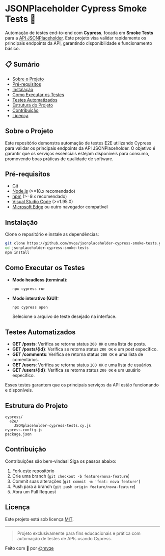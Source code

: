 # JSONPlaceholder Cypress Smoke Tests 🚀

Automação de testes end-to-end com **Cypress**, focada em **Smoke Tests** para a [API JSONPlaceholder](https://jsonplaceholder.typicode.com/). Este projeto visa validar rapidamente os principais endpoints da API, garantindo disponibilidade e funcionamento básico.

## 📋 Sumário

- [Sobre o Projeto](#sobre-o-projeto)
- [Pré-requisitos](#pré-requisitos)
- [Instalação](#instalação)
- [Como Executar os Testes](#como-executar-os-testes)
- [Testes Automatizados](#testes-automatizados)
- [Estrutura do Projeto](#estrutura-do-projeto)
- [Contribuição](#contribuição)
- [Licença](#licença)

## Sobre o Projeto

Este repositório demonstra automação de testes E2E utilizando Cypress para validar os principais endpoints da API JSONPlaceholder. O objetivo é garantir que os serviços essenciais estejam disponíveis para consumo, promovendo boas práticas de qualidade de software.

## Pré-requisitos

- [Git](https://git-scm.com/)
- [Node.js](https://nodejs.org/) (>=18.x recomendado)
- [npm](https://www.npmjs.com/) (>=9.x recomendado)
- [Visual Studio Code](https://code.visualstudio.com/) (>=1.95.0)
- [Microsoft Edge](https://www.microsoft.com/edge) ou outro navegador compatível

## Instalação

Clone o repositório e instale as dependências:

```sh
git clone https://github.com/mvqe/jsonplaceholder-cypress-smoke-tests.git
cd jsonplaceholder-cypress-smoke-tests
npm install
```

## Como Executar os Testes

- **Modo headless (terminal):**
  ```sh
  npx cypress run
  ```
- **Modo interativo (GUI):**
  ```sh
  npx cypress open
  ```
  Selecione o arquivo de teste desejado na interface.

## Testes Automatizados

- **GET /posts**: Verifica se retorna status `200 OK` e uma lista de posts.
- **GET /posts/{id}**: Verifica se retorna status `200 OK` e um post específico.
- **GET /comments**: Verifica se retorna status `200 OK` e uma lista de comentários.
- **GET /users**: Verifica se retorna status `200 OK` e uma lista de usuários.
- **GET /users/{id}**: Verifica se retorna status `200 OK` e um usuário específico.

Esses testes garantem que os principais serviços da API estão funcionando e disponíveis.

## Estrutura do Projeto

```
cypress/
  e2e/
    JSONplaceholder-cypress-tests.cy.js
cypress.config.js
package.json
```

## Contribuição

Contribuições são bem-vindas! Siga os passos abaixo:

1. Fork este repositório
2. Crie uma branch (`git checkout -b feature/nova-feature`)
3. Commit suas alterações (`git commit -m 'feat: nova feature'`)
4. Push para a branch (`git push origin feature/nova-feature`)
5. Abra um Pull Request

## Licença

Este projeto está sob licença [MIT](LICENSE).

---

> Projeto exclusivamente para fins educacionais e prática com automação de testes de APIs usando Cypress.

Feito com 💙 por [@mvqe](https://github.com/mvqe)
